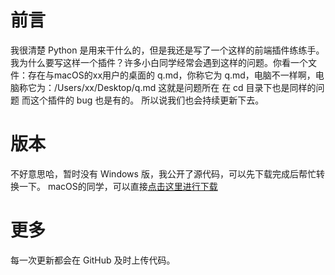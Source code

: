 # 前言
我很清楚 Python 是用来干什么的，但是我还是写了一个这样的前端插件练练手。
我为什么要写这样一个插件？许多小白同学经常会遇到这样的问题。你看一个文件：存在与macOS的xx用户的桌面的 q.md，你称它为 q.md，电脑不一样啊，电脑称它为：/Users/xx/Desktop/q.md
这就是问题所在
在 cd 目录下也是同样的问题
而这个插件的 bug 也是有的。
所以说我们也会持续更新下去。

# 版本
不好意思哈，暂时没有 Windows 版，我公开了源代码，可以先下载完成后帮忙转换一下。
macOS的同学，可以直接[点击这里进行下载](https://jpro.baklib.com/61ce/ae6b)

# 更多
每一次更新都会在 GitHub 及时上传代码。
